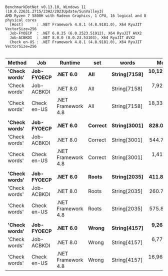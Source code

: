 ```

BenchmarkDotNet v0.13.10, Windows 11 (10.0.22631.2715/23H2/2023Update/SunValley3)
AMD Ryzen 7 5800H with Radeon Graphics, 1 CPU, 16 logical and 8 physical cores
  [Host]      : .NET Framework 4.8.1 (4.8.9181.0), X64 RyuJIT VectorSize=256
  Job-FYOECP  : .NET 6.0.25 (6.0.2523.51912), X64 RyuJIT AVX2
  Job-ACBKDI  : .NET 8.0.0 (8.0.23.53103), X64 RyuJIT AVX2
  Check en-US : .NET Framework 4.8.1 (4.8.9181.0), X64 RyuJIT VectorSize=256


```
| Method        | Job         | Runtime            | set     | words        | Mean        | Error    | StdDev   | Min         | Median      | Ratio |
|-------------- |------------ |------------------- |-------- |------------- |------------:|---------:|---------:|------------:|------------:|------:|
| **&#39;Check words&#39;** | **Job-FYOECP**  | **.NET 6.0**           | **All**     | **String[7158]** | **10,127.9 μs** | **52.43 μs** | **43.78 μs** | **10,038.9 μs** | **10,134.1 μs** |  **1.00** |
| &#39;Check words&#39; | Job-ACBKDI  | .NET 8.0           | All     | String[7158] |  7,928.0 μs | 15.83 μs | 14.81 μs |  7,887.6 μs |  7,932.9 μs |  0.78 |
| &#39;Check words&#39; | Check en-US | .NET Framework 4.8 | All     | String[7158] | 18,337.3 μs | 70.02 μs | 62.07 μs | 18,152.5 μs | 18,342.9 μs |  1.81 |
|               |             |                    |         |              |             |          |          |             |             |       |
| **&#39;Check words&#39;** | **Job-FYOECP**  | **.NET 6.0**           | **Correct** | **String[3001]** |    **828.0 μs** |  **0.98 μs** |  **0.87 μs** |    **826.9 μs** |    **827.8 μs** |  **1.00** |
| &#39;Check words&#39; | Job-ACBKDI  | .NET 8.0           | Correct | String[3001] |    544.7 μs |  1.94 μs |  1.82 μs |    539.8 μs |    545.0 μs |  0.66 |
| &#39;Check words&#39; | Check en-US | .NET Framework 4.8 | Correct | String[3001] |  1,415.8 μs |  3.65 μs |  3.24 μs |  1,411.5 μs |  1,415.5 μs |  1.71 |
|               |             |                    |         |              |             |          |          |             |             |       |
| **&#39;Check words&#39;** | **Job-FYOECP**  | **.NET 6.0**           | **Roots**   | **String[2035]** |    **411.8 μs** |  **1.19 μs** |  **1.11 μs** |    **409.3 μs** |    **411.7 μs** |  **1.00** |
| &#39;Check words&#39; | Job-ACBKDI  | .NET 8.0           | Roots   | String[2035] |    260.7 μs |  1.31 μs |  1.22 μs |    257.7 μs |    261.0 μs |  0.63 |
| &#39;Check words&#39; | Check en-US | .NET Framework 4.8 | Roots   | String[2035] |    575.8 μs |  0.87 μs |  0.77 μs |    573.8 μs |    576.0 μs |  1.40 |
|               |             |                    |         |              |             |          |          |             |             |       |
| **&#39;Check words&#39;** | **Job-FYOECP**  | **.NET 6.0**           | **Wrong**   | **String[4157]** |  **9,260.2 μs** | **35.19 μs** | **32.91 μs** |  **9,201.9 μs** |  **9,268.8 μs** |  **1.00** |
| &#39;Check words&#39; | Job-ACBKDI  | .NET 8.0           | Wrong   | String[4157] |  6,773.6 μs | 19.55 μs | 18.28 μs |  6,725.6 μs |  6,778.0 μs |  0.73 |
| &#39;Check words&#39; | Check en-US | .NET Framework 4.8 | Wrong   | String[4157] | 16,964.2 μs | 20.28 μs | 16.94 μs | 16,931.4 μs | 16,967.1 μs |  1.83 |
